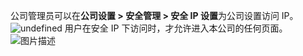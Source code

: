 公司管理员可以在**公司设置 > 安全管理 > 安全 IP 设置**为公司设置访问 IP。
![undefined](https://main.qcloudimg.com/raw/42d822760dcd786eb458f06afd2e75d3.png)
用户在安全 IP 下访问时，才允许进入本公司的任何页面。
![图片描述](https://main.qcloudimg.com/raw/63227950ac6452d7ec8863912d3010dc.png)

 

